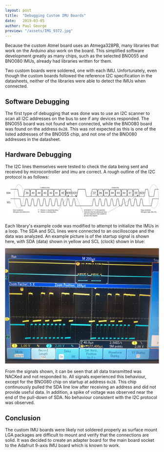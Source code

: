 ```yaml
---
layout: post
title:  "Debugging Custom IMU Boards"
date:   2019-03-05
author: Paul George
preview: "/assets/IMG_9372.jpg"
---
```


Because the custom Atmel board uses an Atmega328PB, many libraries that work on the Arduino also work on the board. This simplified software development greatly as many chips, such as the selected BNO055 and BNO080 IMUs, already had libraries written for them.

Two custom boards were soldered, one with each IMU. Unfortunately, even though the custom boards followed the reference I2C specification in the datasheets, neither of the libraries were able to detect the IMUs when connected.

## Software Debugging

The first type of debugging that was done was to use an I2C scanner to scan all I2C addresses on the bus to see if any devices responded. The BNO055 board was not found when connected, while the BNO080 board was found on the address `0x28`. This was not expected as this is one of the listed addresses of the BNO055 chip, and not one of the BNO080 addresses in the datasheet.

## Hardware Debugging

The I2C lines themselves were tested to check the data being sent and received by microcontroller and imu are correct. A rough outline of the I2C protocol is as follows:

![I2C Protocol, courtesy of Sparkfun](/assets/i2c.png)

Each library's example code was modified to attempt to initialize the IMUs in a loop. The SDA and SCL lines were connected to an oscilloscope and the data was analyzed. An example picture is of the startup signal is shown here, with SDA (data) shown in yellow and SCL (clock) shown in blue:

![Probed Signals of the I2C bus](/assets/IMG_9372.jpg)

From the signals shown, it can be seen that all data transmitted was NACKed and not responded to. All signals experienced this behaviour, except for the BNO080 chip on startup at address `0x28`. This chip continuously pulled the SDA line low after receiving an address and did not provide useful data. In addition, a spike of voltage was observed near the end of the pull-down of SDA. No behaviour consistent with the I2C protocol was observed.

## Conclusion

The custom IMU boards were likely not soldered properly as surface mount LGA packages are difficult to mount and verify that the connections are solid. It was decided to create an adapter board for the main board socket to the Adafruit 9-axis IMU board which is known to work.
